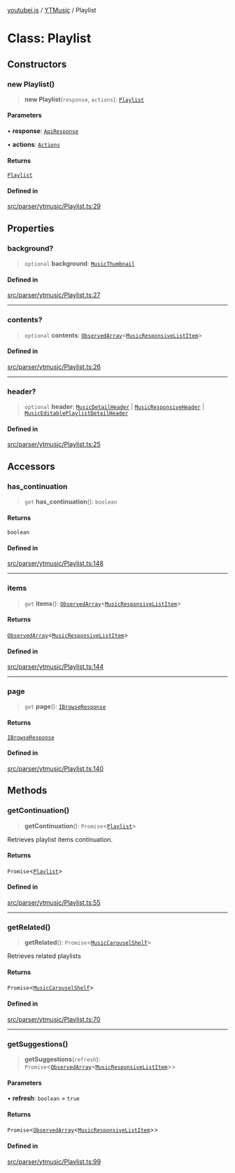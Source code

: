 [youtubei.js](../../../README.md) / [YTMusic](../README.md) / Playlist

# Class: Playlist

## Constructors

### new Playlist()

> **new Playlist**(`response`, `actions`): [`Playlist`](Playlist.md)

#### Parameters

• **response**: [`ApiResponse`](../../../interfaces/ApiResponse.md)

• **actions**: [`Actions`](../../../classes/Actions.md)

#### Returns

[`Playlist`](Playlist.md)

#### Defined in

[src/parser/ytmusic/Playlist.ts:29](https://github.com/LuanRT/YouTube.js/blob/fc5571629eca037af7de03f4b903da6add1f300b/src/parser/ytmusic/Playlist.ts#L29)

## Properties

### background?

> `optional` **background**: [`MusicThumbnail`](../../YTNodes/classes/MusicThumbnail.md)

#### Defined in

[src/parser/ytmusic/Playlist.ts:27](https://github.com/LuanRT/YouTube.js/blob/fc5571629eca037af7de03f4b903da6add1f300b/src/parser/ytmusic/Playlist.ts#L27)

***

### contents?

> `optional` **contents**: [`ObservedArray`](../../Helpers/type-aliases/ObservedArray.md)\<[`MusicResponsiveListItem`](../../YTNodes/classes/MusicResponsiveListItem.md)\>

#### Defined in

[src/parser/ytmusic/Playlist.ts:26](https://github.com/LuanRT/YouTube.js/blob/fc5571629eca037af7de03f4b903da6add1f300b/src/parser/ytmusic/Playlist.ts#L26)

***

### header?

> `optional` **header**: [`MusicDetailHeader`](../../YTNodes/classes/MusicDetailHeader.md) \| [`MusicResponsiveHeader`](../../YTNodes/classes/MusicResponsiveHeader.md) \| [`MusicEditablePlaylistDetailHeader`](../../YTNodes/classes/MusicEditablePlaylistDetailHeader.md)

#### Defined in

[src/parser/ytmusic/Playlist.ts:25](https://github.com/LuanRT/YouTube.js/blob/fc5571629eca037af7de03f4b903da6add1f300b/src/parser/ytmusic/Playlist.ts#L25)

## Accessors

### has\_continuation

> `get` **has\_continuation**(): `boolean`

#### Returns

`boolean`

#### Defined in

[src/parser/ytmusic/Playlist.ts:148](https://github.com/LuanRT/YouTube.js/blob/fc5571629eca037af7de03f4b903da6add1f300b/src/parser/ytmusic/Playlist.ts#L148)

***

### items

> `get` **items**(): [`ObservedArray`](../../Helpers/type-aliases/ObservedArray.md)\<[`MusicResponsiveListItem`](../../YTNodes/classes/MusicResponsiveListItem.md)\>

#### Returns

[`ObservedArray`](../../Helpers/type-aliases/ObservedArray.md)\<[`MusicResponsiveListItem`](../../YTNodes/classes/MusicResponsiveListItem.md)\>

#### Defined in

[src/parser/ytmusic/Playlist.ts:144](https://github.com/LuanRT/YouTube.js/blob/fc5571629eca037af7de03f4b903da6add1f300b/src/parser/ytmusic/Playlist.ts#L144)

***

### page

> `get` **page**(): [`IBrowseResponse`](../../APIResponseTypes/type-aliases/IBrowseResponse.md)

#### Returns

[`IBrowseResponse`](../../APIResponseTypes/type-aliases/IBrowseResponse.md)

#### Defined in

[src/parser/ytmusic/Playlist.ts:140](https://github.com/LuanRT/YouTube.js/blob/fc5571629eca037af7de03f4b903da6add1f300b/src/parser/ytmusic/Playlist.ts#L140)

## Methods

### getContinuation()

> **getContinuation**(): `Promise`\<[`Playlist`](Playlist.md)\>

Retrieves playlist items continuation.

#### Returns

`Promise`\<[`Playlist`](Playlist.md)\>

#### Defined in

[src/parser/ytmusic/Playlist.ts:55](https://github.com/LuanRT/YouTube.js/blob/fc5571629eca037af7de03f4b903da6add1f300b/src/parser/ytmusic/Playlist.ts#L55)

***

### getRelated()

> **getRelated**(): `Promise`\<[`MusicCarouselShelf`](../../YTNodes/classes/MusicCarouselShelf.md)\>

Retrieves related playlists

#### Returns

`Promise`\<[`MusicCarouselShelf`](../../YTNodes/classes/MusicCarouselShelf.md)\>

#### Defined in

[src/parser/ytmusic/Playlist.ts:70](https://github.com/LuanRT/YouTube.js/blob/fc5571629eca037af7de03f4b903da6add1f300b/src/parser/ytmusic/Playlist.ts#L70)

***

### getSuggestions()

> **getSuggestions**(`refresh`): `Promise`\<[`ObservedArray`](../../Helpers/type-aliases/ObservedArray.md)\<[`MusicResponsiveListItem`](../../YTNodes/classes/MusicResponsiveListItem.md)\>\>

#### Parameters

• **refresh**: `boolean` = `true`

#### Returns

`Promise`\<[`ObservedArray`](../../Helpers/type-aliases/ObservedArray.md)\<[`MusicResponsiveListItem`](../../YTNodes/classes/MusicResponsiveListItem.md)\>\>

#### Defined in

[src/parser/ytmusic/Playlist.ts:99](https://github.com/LuanRT/YouTube.js/blob/fc5571629eca037af7de03f4b903da6add1f300b/src/parser/ytmusic/Playlist.ts#L99)
